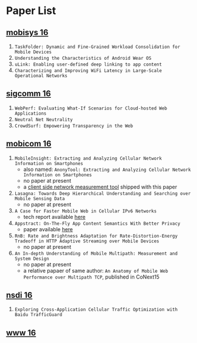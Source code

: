 # Paper List
## [mobisys 16](https://www.sigmobile.org/mobisys/2016/program.php)
1. `TaskFolder: Dynamic and Fine-Grained Workload Consolidation for Mobile Devices`
2. `Understanding the Characteristics of Android Wear OS`
3. `uLink: Enabling user-defined deep linking to app content`
4. `Characterizing and Improving WiFi Latency in Large-Scale Operational Networks`

## [sigcomm 16](http://conferences.sigcomm.org/sigcomm/2016/program.php)
1. `WebPerf: Evaluating What-If Scenarios for Cloud-hosted Web Applications`
2. `Neutral Net Neutrality`
3. `CrowdSurf: Empowering Transparency in the Web`

## [mobicom 16](https://www.sigmobile.org/mobicom/2016/program.php)
1. `MobileInsight: Extracting and Analyzing Cellular Network Information on Smartphones`
    * also named: `AnonyTool: Extracting and Analyzing Cellular Network Information on Smartphones`
    * no paper at present
    * a [client side network measurement tool](http://metro.cs.ucla.edu/mobile_insight/) shipped with this paper
2. `Lasagna: Towards Deep Hierarchical Understanding and Searching over Mobile Sensing Data`
    * no paper at present
3. `A Case for Faster Mobile Web in Cellular IPv6 Networks`
    * tech report available [here](http://www.cs.montana.edu/techreports/1516/Goel.pdf)
4. `Appstract: On-The-Fly App Content Semantics With Better Privacy`
    * paper available [here](https://www.microsoft.com/en-us/research/wp-content/uploads/2016/07/appstract_mobicom.pdf)
5. `RnB: Rate and Brightness Adaptation for Rate-Distortion-Energy Tradeoff in HTTP Adaptive Streaming over Mobile Devices`
    * no paper at present
6. `An In-depth Understanding of Mobile Multipath: Measurement and System Design`
    * no paper at present
    * a relative papaer of same author: `An Anatomy of Mobile Web Performance over Multipath TCP`, published in CoNext15

## [nsdi 16](https://www.usenix.org/conference/nsdi16/technical-sessions)
1. `Exploring Cross-Application Cellular Traffic Optimization with Baidu TrafficGuard`

## [www 16](http://www2016.net/proceedings/forms/proceedings.htm)
